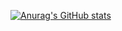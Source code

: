 [![Anurag's GitHub stats](https://github-readme-stats.vercel.app/api?username=eric-bodhi)](https://github.com/eric-bodhi/github-readme-stats)
<!--
**eric-bodhi/eric-bodhi** is a ✨ _special_ ✨ repository because its `README.md` (this file) n appears on your GitHub profile.

Here are some ideas to get you started:

- 🔭 I’m currently working on ...
- 🌱 I’m currently learning ...
- 👯 I’m looking to collaborate on ...
- 🤔 I’m looking for help with ...
- 💬 Ask me about ...
- 📫 How to reach me: ...
- 😄 Pronouns: ...
- ⚡ Fun fact: ...
-->
